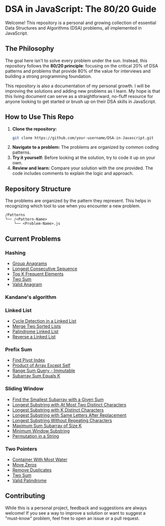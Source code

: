 # DSA in JavaScript: The 80/20 Guide

Welcome! This repository is a personal and growing collection of essential Data Structures and Algorithms (DSA) problems, all implemented in JavaScript.

## The Philosophy

The goal here isn't to solve every problem under the sun. Instead, this repository follows the **80/20 principle**: focusing on the critical 20% of DSA patterns and problems that provide 80% of the value for interviews and building a strong programming foundation.

This repository is also a documentation of my personal growth. I will be improving the solutions and adding new problems as I learn. My hope is that this living document can serve as a straightforward, no-fluff resource for anyone looking to get started or brush up on their DSA skills in JavaScript.

## How to Use This Repo

1.  **Clone the repository:**
    ```bash
    git clone https://github.com/your-username/DSA-in-Javascript.git
    ```
2.  **Navigate to a problem:** The problems are organized by common coding patterns.
3.  **Try it yourself:** Before looking at the solution, try to code it up on your own.
4.  **Review and learn:** Compare your solution with the one provided. The code includes comments to explain the logic and approach.

## Repository Structure

The problems are organized by the pattern they represent. This helps in recognizing which tool to use when you encounter a new problem.

```
/Patterns
└── /<Pattern-Name>
    └── <Problem-Name>.js
```

## Current Problems

### Hashing
- [Group Anagrams](./Patterns/Hashing/Group%20Anagrams.js)
- [Longest Consecutive Sequence](./Patterns/Hashing/Longest%20Consecutive%20Sequence.js)
- [Top K Frequent Elements](./Patterns/Hashing/Top%20K%20Frequent%20Elements.js)
- [Two Sum](./Patterns/Hashing/Two%20Sum.js)
- [Valid Anagram](./Patterns/Hashing/Valid%20Anagram.js)

### Kandane's algorithm

### Linked List
- [Cycle Detection in a Linked List](./Patterns/Linked%20List/Cycle%20Detection%20in%20a%20Linked%20List.js)
- [Merge Two Sorted Lists](./Patterns/Linked%20List/Merge%20Two%20Sorted%20Lists.js)
- [Palindrome Linked List](./Patterns/Linked%20List/Palindrome%20Linked%20List.js)
- [Reverse a Linked List](./Patterns/Linked%20List/Reverse%20a%20Linked%20List.js)

### Prefix Sum
- [Find Pivot Index](./Patterns/Prefix%20Sum/Find%20Pivot%20Index.js)
- [Product of Array Except Self](./Patterns/Prefix%20Sum/Product%20of%20Array%20Except%20Self.js)
- [Range Sum Query - Immutable](./Patterns/Prefix%20Sum/Range%20Sum%20Query%20-%20Immutable.js)
- [Subarray Sum Equals K](./Patterns/Prefix%20Sum/Subarray%20Sum%20Equals%20K.js)

### Sliding Window
- [Find the Smallest Subarray with a Given Sum](./Patterns/Sliding%20Window/Find%20the%20Smallest%20Subarray%20with%20a%20Given%20Sum.js)
- [Longest Substring with At Most Two Distinct Characters](./Patterns/Sliding%20Window/Longest%20Substring%20with%20At%20Most%20Two%20Distinct%20Characters.js)
- [Longest Substring with K Distinct Characters](./Patterns/Sliding%20Window/Longest%20Substring%20with%20K%20Distinct%20Characters.js)
- [Longest Substring with Same Letters After Replacement](./Patterns/Sliding%20Window/Longest%20Substring%20with%20Same%20Letters%20After%20Replacement.js)
- [Longest Substring Without Repeating Characters](./Patterns/Sliding%20Window/Longest%20Substring%20Without%20Repeating%20Characters.js)
- [Maximum Sum Subarray of Size K](./Patterns/Sliding%20Window/Maximum%20Sum%20Subarray%20of%20Size%20K.js)
- [Minimum Window Substring](./Patterns/Sliding%20Window/Minimum%20Window%20Substring.js)
- [Permutation in a String](./Patterns/Sliding%20Window/Permutation%20in%20a%20String.js)

### Two Pointers
- [Container With Most Water](./Patterns/Two%20Pointers/Container%20With%20Most%20Water.js)
- [Move Zeros](./Patterns/Two%20Pointers/Move%20Zeros.js)
- [Remove Duplicates](./Patterns/Two%20Pointers/Remove%20Duplicates.js)
- [Two Sum](./Patterns/Two%20Pointers/Two%20Sum.js)
- [Valid Palindrome](./Patterns/Two%20Pointers/Valid%20Palindrome.js)


## Contributing

While this is a personal project, feedback and suggestions are always welcome! If you see a way to improve a solution or want to suggest a "must-know" problem, feel free to open an issue or a pull request.